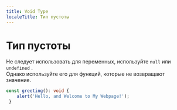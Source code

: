 ```yaml
---
title: Void Type
localeTitle: Тип пустоты
---
```

# Тип пустоты

Не следует использовать для переменных, используйте `null` или `undefined` .  
Однако используйте его для функций, которые не возвращают значение.

```typescript
const greeting(): void { 
    alert('Hello, and Welcome to My Webpage!'); 
 } 

```